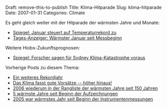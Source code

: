 Draft: remove-this-to-publish
Title: Klima-Hitparade
Slug: klima-hitparade
Date: 2007-01-31
Categories: Climate

Es geht gleich weiter mit der Hitparade der wärmsten Jahre und Monate:

- [Spiegel: Januar steuert auf Temperaturrekord zu](http://www.spiegel.de/wissenschaft/natur/0%2C1518%2C463233%2C00.html)
- [Tages-Anzeiger: Wärmster Januar seit Messbeginn](http://www.tagesanzeiger.ch/dyn/news/schweiz/714571.html)

Weitere Hiobs-Zukunftsprognosen:

- [Spiegel: Forscher sagen für Sydney Klima-Katastrophe voraus](http://www.spiegel.de/wissenschaft/natur/0%2C1518%2C463444%2C00.html)

Vorherige Posts zu diesem Thema:

- [Ein weiteres Rekordjahr](https://406.ch/writing/ein-weiteres-rekordjahr/)
- [Das Klima fasst gute Vorsätze -- höher hinaus!](https://406.ch/writing/das-klima-fasst-sich-gute-vorsatze-hoher-hinaus/)
- [2006 wiederum in der Rangliste der wärmsten Jahre seit 150 Jahren](https://406.ch/writing/2006-wiederum-in-der-rangliste-der-warmsten-jahre-seit-150-jahren/)
- [5 wärmste Jahre seit Beginn der Aufzeichnungen](https://406.ch/writing/5-warmste-jahre-seit-beginn-der-aufzeichnungen/)
- [2005 war wärmstes Jahr seit Beginn der Instrumentenmessungen](https://406.ch/writing/2005-war-warmstes-jahr-seit-beginn-der-instrumentenmessungen/)
